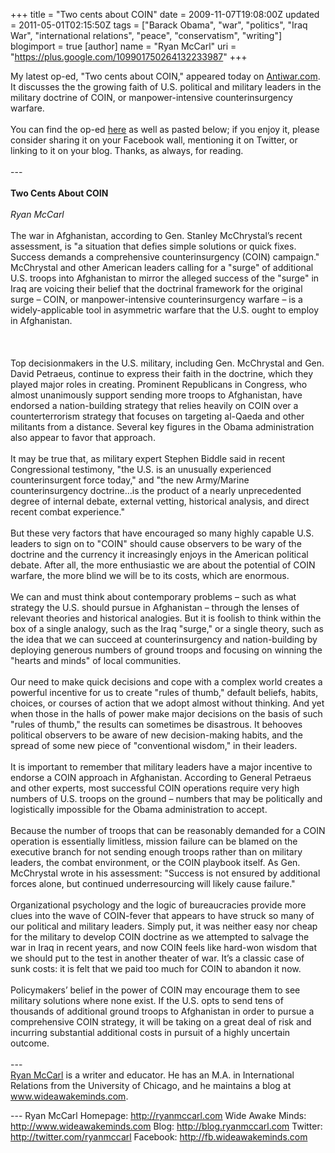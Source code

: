 +++
title = "Two cents about COIN"
date = 2009-11-07T19:08:00Z
updated = 2011-05-01T02:15:50Z
tags = ["Barack Obama", "war", "politics", "Iraq War", "international relations", "peace", "conservatism", "writing"]
blogimport = true
[author]
	name = "Ryan McCarl"
	uri = "https://plus.google.com/109901750264132233987"
+++

My latest op-ed, "Two cents about COIN," appeared today on <a href="http://original.antiwar.com/mccarl/2009/11/06/two-cents-about-coin/">Antiwar.com</a>. It discusses the the growing faith of U.S. political and military leaders in the military doctrine of COIN, or manpower-intensive counterinsurgency warfare.<br /><br />You can find the op-ed <a href="http://original.antiwar.com/mccarl/2009/11/06/two-cents-about-coin/">here</a> as well as pasted below; if you enjoy it, please consider sharing it on your Facebook wall, mentioning it on Twitter, or linking to it on your blog. Thanks, as always, for reading.<br /><br />---<br /><br /><strong>Two Cents About COIN</strong><br /><br /><em>Ryan McCarl</em><br /><br />The war in Afghanistan, according to Gen. Stanley McChrystal’s recent assessment, is "a situation that defies simple solutions or quick fixes.  Success demands a comprehensive counterinsurgency (COIN) campaign."  McChrystal and other American leaders calling for a "surge" of additional U.S. troops into Afghanistan to mirror the alleged success of the "surge" in Iraq are voicing their belief that the doctrinal framework for the original surge – COIN, or manpower-intensive counterinsurgency warfare – is a widely-applicable tool in asymmetric warfare that the U.S. ought to employ in Afghanistan. <br /><br /><a name='more'></a><br /><br />Top decisionmakers in the U.S. military, including Gen. McChrystal and Gen. David Petraeus, continue to express their faith in the doctrine, which they played major roles in creating.  Prominent Republicans in Congress, who almost unanimously support sending more troops to Afghanistan, have endorsed a nation-building strategy that relies heavily on COIN over a counterterrorism strategy that focuses on targeting al-Qaeda and other militants from a distance.  Several key figures in the Obama administration also appear to favor that approach. <br /><br />It may be true that, as military expert Stephen Biddle said in recent Congressional testimony, "the U.S. is an unusually experienced counterinsurgent force today," and "the new Army/Marine counterinsurgency doctrine…is the product of a nearly unprecedented degree of internal debate, external vetting, historical analysis, and direct recent combat experience."   <br /><br />But these very factors that have encouraged so many highly capable U.S. leaders to sign on to "COIN" should cause observers to be wary of the doctrine and the currency it increasingly enjoys in the American political debate.  After all, the more enthusiastic we are about the potential of COIN warfare, the more blind we will be to its costs, which are enormous. <br /><br />We can and must think about contemporary problems – such as what strategy the U.S. should pursue in Afghanistan – through the lenses of relevant theories and historical analogies.  But it is foolish to think within the box of a single analogy, such as the Iraq "surge," or a single theory, such as the idea that we can succeed at counterinsurgency and nation-building by deploying generous numbers of ground troops and focusing on winning the "hearts and minds" of local communities. <br /><br />Our need to make quick decisions and cope with a complex world creates a powerful incentive for us to create "rules of thumb," default beliefs, habits, choices, or courses of action that we adopt almost without thinking.  And yet when those in the halls of power make major decisions on the basis of such "rules of thumb," the results can sometimes be disastrous.  It behooves political observers to be aware of new decision-making habits, and the spread of some new piece of "conventional wisdom," in their leaders. <br /><br />It is important to remember that military leaders have a major incentive to endorse a COIN approach in Afghanistan.  According to General Petraeus and other experts, most successful COIN operations require very high numbers of U.S. troops on the ground – numbers that may be politically and logistically impossible for the Obama administration to accept. <br /><br />Because the number of troops that can be reasonably demanded for a COIN operation is essentially limitless, mission failure can be blamed on the executive branch for not sending enough troops rather than on military leaders, the combat environment, or the COIN playbook itself.  As Gen. McChrystal wrote in his assessment: "Success is not ensured by additional forces alone, but continued underresourcing will likely cause failure." <br /><br />Organizational psychology and the logic of bureaucracies provide more clues into the wave of COIN-fever that appears to have struck so many of our political and military leaders.  Simply put, it was neither easy nor cheap for the military to develop COIN doctrine as we attempted to salvage the war in Iraq in recent years, and now COIN feels like hard-won wisdom that we should put to the test in another theater of war.  It’s a classic case of sunk costs: it is felt that we paid too much for COIN to abandon it now. <br /><br />Policymakers’ belief in the power of COIN may encourage them to see military solutions where none exist.  If the U.S. opts to send tens of thousands of additional ground troops to Afghanistan in order to pursue a comprehensive COIN strategy, it will be taking on a great deal of risk and incurring substantial additional costs in pursuit of a highly uncertain outcome.<br /><br />---<br /><a href="http://www.blogger.com/www.ryanmccarl.com">Ryan McCarl</a> is a writer and educator. He has an M.A. in International Relations from the University of Chicago, and he maintains a blog at <a href="http://www.wideawakeminds.com/">www.wideawakeminds.com</a>.<div class="blogger-post-footer">---
Ryan McCarl
Homepage: http://ryanmccarl.com
Wide Awake Minds: http://www.wideawakeminds.com
Blog: http://blog.ryanmccarl.com
Twitter: http://twitter.com/ryanmccarl
Facebook: http://fb.wideawakeminds.com</div>
